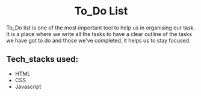 <h1 align="center">To_Do List</h1>

To_Do list is one of the most important tool to help us in organising our task. It is a place where we write all the tasks to have a clear outline of the tasks we have got to do and those we've completed, it helps us to stay focused.

 ## Tech_stacks used:
 
 - HTML
 - CSS
 - Javascript






